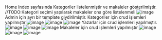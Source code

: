 Home Index sayfasında Kategoriler listelenmiştir ve makaleler gösterilmiştir.
//TODO:Kategori seçimi yapılarak makaleler ona göre listelenmeli
![image](https://github.com/mervekck/BlogProject/assets/75758070/22837d1d-7939-424f-9ce2-110380cfa2a8)
Admin için ayrı bir template giydirilmiştir.
Kategoriler için crud işlemleri yapılmıştır
![image](https://github.com/mervekck/BlogProject/assets/75758070/787a3afb-f5e3-4cd5-a2b1-c494e353e83b)
![image](https://github.com/mervekck/BlogProject/assets/75758070/1d339a37-629c-4e8b-9cfb-f03b20b57b73)
![image](https://github.com/mervekck/BlogProject/assets/75758070/bf629f13-86f7-4ee8-8c23-240a5bb998a4)
Yazarlar için crud işlemleri yapılmıştır.
![image](https://github.com/mervekck/BlogProject/assets/75758070/da2b1006-9573-4da4-9dba-884575212de7)
![image](https://github.com/mervekck/BlogProject/assets/75758070/c3ff0676-2ae0-41e7-a3d5-e8ee89da79fe)
![image](https://github.com/mervekck/BlogProject/assets/75758070/8ae300e8-e1e4-4c3f-a7da-2553c420fceb)
Makaleler için crud işlemleri yapılmıştır
![image](https://github.com/mervekck/BlogProject/assets/75758070/19ac2c5e-98a7-4e37-aae7-2182f69d3397)
![image](https://github.com/mervekck/BlogProject/assets/75758070/ae9a4a29-e1fd-4c3f-8c5e-2b61050927f5)
![image](https://github.com/mervekck/BlogProject/assets/75758070/e1c03b3d-fd50-4277-a2a2-000bff826c38)
